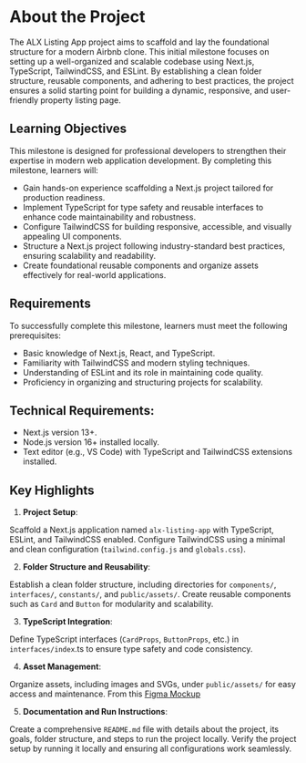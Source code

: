 # About the Project
The ALX Listing App project aims to scaffold and lay the foundational structure for a modern Airbnb clone. This initial milestone focuses on setting up a well-organized and scalable codebase using Next.js, TypeScript, TailwindCSS, and ESLint. By establishing a clean folder structure, reusable components, and adhering to best practices, the project ensures a solid starting point for building a dynamic, responsive, and user-friendly property listing page.

## **Learning Objectives**
This milestone is designed for professional developers to strengthen their expertise in modern web application development. By completing this milestone, learners will:

* Gain hands-on experience scaffolding a Next.js project tailored for production readiness.
* Implement TypeScript for type safety and reusable interfaces to enhance code maintainability and robustness.
* Configure TailwindCSS for building responsive, accessible, and visually appealing UI components.
* Structure a Next.js project following industry-standard best practices, ensuring scalability and readability.
* Create foundational reusable components and organize assets effectively for real-world applications.


## **Requirements**
To successfully complete this milestone, learners must meet the following prerequisites:

* Basic knowledge of Next.js, React, and TypeScript.
* Familiarity with TailwindCSS and modern styling techniques.
* Understanding of ESLint and its role in maintaining code quality.
* Proficiency in organizing and structuring projects for scalability.


## **Technical Requirements**:

* Next.js version 13+.
* Node.js version 16+ installed locally.
* Text editor (e.g., VS Code) with TypeScript and TailwindCSS extensions installed.

## **Key Highlights**
1. **Project Setup**:

Scaffold a Next.js application named `alx-listing-app` with TypeScript, ESLint, and TailwindCSS enabled.
Configure TailwindCSS using a minimal and clean configuration (`tailwind.config.js` and `globals.css`).

2. **Folder Structure and Reusability**:

Establish a clean folder structure, including directories for `components/`, `interfaces/`, `constants/`, and `public/assets/`.
Create reusable components such as `Card` and `Button` for modularity and scalability.

3. **TypeScript Integration**:

Define TypeScript interfaces (`CardProps`, `ButtonProps`, etc.) in `interfaces/index`.ts to ensure type safety and code consistency.

4. **Asset Management**:

Organize assets, including images and SVGs, under `public/assets/` for easy access and maintenance.
From this [Figma Mockup](https://savanna.alxafrica.com/rltoken/vP_4xLGLwDODa4u6zTji0w)

5. **Documentation and Run Instructions**:

Create a comprehensive `README.md` file with details about the project, its goals, folder structure, and steps to run the project locally.
Verify the project setup by running it locally and ensuring all configurations work seamlessly.